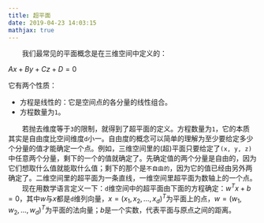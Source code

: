 ```yaml
---
title: 超平面
date: 2019-04-23 14:03:15
mathjax: true
---
```

&emsp;&emsp;我们最常见的平面概念是在三维空间中定义的：

$Ax + By + Cz + D = 0$

它有两个性质：

- 方程是线性的：它是空间点的各分量的线性组合。
- 方程数量为`1`。

&emsp;&emsp;若抛去维度等于`3`的限制，就得到了超平面的定义。方程数量为`1`，它的本质其实是自由度比空间维度`d`小一。自由度的概念可以简单的理解为至少要给定多少个分量的值才能确定一个点。例如，三维空间里的(超)平面只要给定了`(x, y, z)`中任意两个分量，剩下的一个的值就确定了。先确定值的两个分量是自由的，因为它们想取什么值就能取什么值；剩下的那个是`不自由的`，因为它的值已经由另外两确定了。二维空间里的超平面为一条直线，一维空间里超平面为数轴上的一个点。
&emsp;&emsp;现在用数学语言定义一下：`d`维空间中的超平面由下面的方程确定：$w^Tx + b = 0$，其中$w$与$x$都是`d`维列向量，$x = (x_1, x_2, ..., x_d)^T$为平面上的点，$w = (w_1, w_2, ..., w_d)^T$为平面的法向量；$b$是一个实数，代表平面与原点之间的距离。
